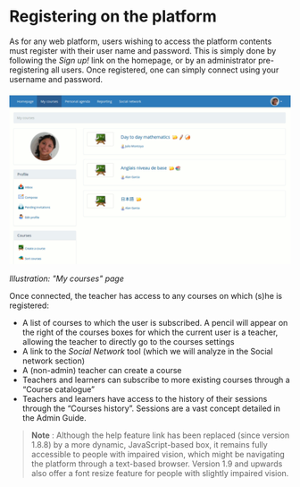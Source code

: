 # Registering on the platform

As for any web platform, users wishing to access the platform contents must register with their user name and password. This is simply done by following the _Sign up!_ link on the homepage, or by an administrator pre-registering all users. Once registered, one can simply connect using your username and password.

![](../.gitbook/assets/image2%20%282%29.png)

_Illustration: "My courses" page_

Once connected, the teacher has access to any courses on which \(s\)he is registered:

* A list of courses to which the user is subscribed. A pencil will appear on the right of the courses boxes for which the current user is a teacher, allowing the teacher to directly go to the courses settings
* A link to the _Social Network_ tool \(which we will analyze in the Social network section\)
* A \(non-admin\) teacher can create a course
* Teachers and learners can subscribe to more existing courses through a “Course catalogue”
* Teachers and learners have access to the history of their sessions through the “Courses history”. Sessions are a vast concept detailed in the Admin Guide.

> **Note** : Although the help feature link has been replaced \(since version 1.8.8\) by a more dynamic, JavaScript-based box, it remains fully accessible to people with impaired vision, which might be navigating the platform through a text-based browser. Version 1.9 and upwards also offer a font resize feature for people with slightly impaired vision.


